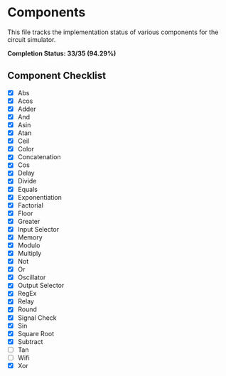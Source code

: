 # Components

This file tracks the implementation status of various components for the circuit simulator.

**Completion Status: 33/35 (94.29%)**

## Component Checklist

- [x] Abs
- [x] Acos
- [x] Adder
- [x] And
- [x] Asin
- [x] Atan
- [x] Ceil
- [x] Color
- [x] Concatenation
- [x] Cos
- [x] Delay
- [x] Divide
- [x] Equals
- [x] Exponentiation
- [x] Factorial
- [x] Floor
- [x] Greater
- [x] Input Selector
- [x] Memory
- [x] Modulo
- [x] Multiply
- [x] Not
- [x] Or
- [x] Oscillator
- [x] Output Selector
- [x] RegEx
- [x] Relay
- [x] Round
- [x] Signal Check
- [x] Sin
- [x] Square Root
- [x] Subtract
- [ ] Tan
- [ ] Wifi
- [x] Xor 
